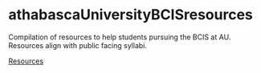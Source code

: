# athabascaUniversityBCISresources
Compilation of resources to help students pursuing the BCIS at AU. Resources align with public facing syllabi.

<a href="https://jtgis.github.io/athabascaUniversityBCISresources/resources/">Resources</a>
